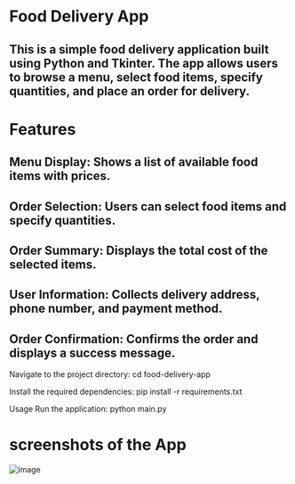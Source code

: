 # Food Delivery App
## This is a simple food delivery application built using Python and Tkinter. The app allows users to browse a menu, select food items, specify quantities, and place an order for delivery.

# Features
## Menu Display: Shows a list of available food items with prices.
## Order Selection: Users can select food items and specify quantities.
## Order Summary: Displays the total cost of the selected items.
## User Information: Collects delivery address, phone number, and payment method.
## Order Confirmation: Confirms the order and displays a success message.

Navigate to the project directory:
cd food-delivery-app

Install the required dependencies:
pip install -r requirements.txt

Usage
Run the application:
python main.py

# screenshots of the App
![image](https://github.com/user-attachments/assets/41c484c8-d246-4bf4-a7b9-2828434a7381)





